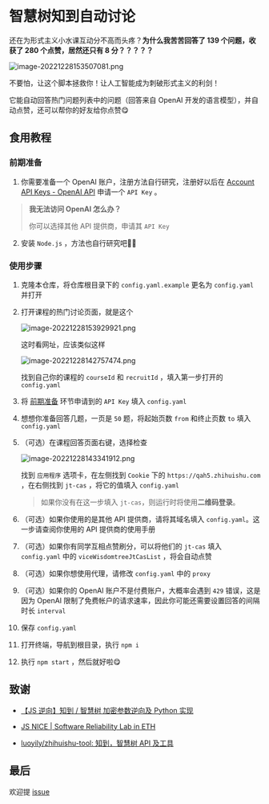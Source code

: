 # 智慧树知到自动讨论
还在为形式主义小水课互动分不高而头疼？**为什么我苦苦回答了 139 个问题，收获了 280 个点赞，居然还只有 8 分？？？？？**

![image-20221228153507081.png](https://bj.bcebos.com/baidu-rmb-video-cover-1/6a27c6a65caa86f3d0ebb4318ac469d8.png)

不要怕，让这个脚本拯救你！让人工智能成为刺破形式主义的利剑！

它能自动回答热门问题列表中的问题（回答来自 OpenAI 开发的语言模型），并自动点赞，还可以帮你的好友给你点赞😋



## 食用教程

### 前期准备

1. 你需要准备一个 OpenAI 账户，注册方法自行研究，注册好以后在 [Account API Keys - OpenAI API](https://beta.openai.com/account/api-keys) 申请一个 `API Key` 。

  > **我无法访问 OpenAI 怎么办？**
  >
  > 你可以选择其他 API 提供商，申请其 `API Key`

2. 安装 `Node.js` ，方法也自行研究吧😶‍🌫️




### 使用步骤

1. 克隆本仓库，将仓库根目录下的 `config.yaml.example` 更名为 `config.yaml` 并打开

2. 打开课程的热门讨论页面，就是这个

   ![image-20221228153929921.png](https://bj.bcebos.com/baidu-rmb-video-cover-1/e159c8ee909f8829e31335476a20e777.png)

   这时看网址，应该类似这样

   ![image-20221228142757474.png](https://bj.bcebos.com/baidu-rmb-video-cover-1/70438a033a5ac7ebf7214e82301daf0a.png)

   找到自己你的课程的 `courseId` 和 `recruitId` ，填入第一步打开的 `config.yaml`
   
3. 将 [前期准备](#前期准备) 环节申请到的 `API Key` 填入 `config.yaml`
	
4. 想想你准备回答几题，一页是 `50` 题，将起始页数 `from` 和终止页数 `to` 填入 `config.yaml` 

5. （可选）在课程回答页面右键，选择检查

   ![image-20221228143341912.png](https://bj.bcebos.com/baidu-rmb-video-cover-1/a82ab90156be82cbc6c414caa053a8aa.png)

   找到 `应用程序` 选项卡，在左侧找到 `Cookie` 下的 `https://qah5.zhihuishu.com` ，在右侧找到 `jt-cas` ，将它的值填入 `config.yaml`
   
   > 如果你没有在这一步填入 `jt-cas`，则运行时将使用**二维码登录**。 
   >
   
6. （可选）如果你使用的是其他 API 提供商，请将其域名填入 `config.yaml`。这一步请查阅你使用的 API 提供商的使用手册

7. （可选）如果你有同学互相点赞刷分，可以将他们的 `jt-cas` 填入 `config.yaml` 中的 `viceWisdomtreeJtCasList` ，将会自动点赞

7. （可选）如果你想使用代理，请修改 `config.yaml` 中的 `proxy`

7. （可选）如果你的 OpenAI 账户不是付费账户，大概率会遇到 `429` 错误，这是因为 OpenAI 限制了免费帐户的请求速率，因此你可能还需要设置回答的间隔时长 `interval`

8. 保存  `config.yaml` 

9. 打开终端，导航到根目录，执行 `npm i`

10. 执行 `npm start` ，然后就好啦😋



## 致谢

 - [【JS 逆向】知到 / 智慧树 加密参数逆向及 Python 实现](https://www.bilibili.com/read/cv15620703) 

- [JS NICE | Software Reliability Lab in ETH](http://jsnice.org/) 

- [luoyily/zhihuishu-tool: 知到，智慧树 API 及工具](https://github.com/luoyily/zhihuishu-tool)



## 最后

欢迎提 [issue](https://github.com/JiunnTarn/wisdomtree_auto_discuss/issues) 

